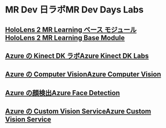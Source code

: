 # <a name="mr-dev-days-labs"></a><span data-ttu-id="2c20a-101">MR Dev 日ラボ</span><span class="sxs-lookup"><span data-stu-id="2c20a-101">MR Dev Days Labs</span></span>

## <a name="hololens-2-mr-learning-base-modulehttpsdocsmicrosoftcomen-uswindowsmixed-realitymrlearning-base-ch1"></a>[<span data-ttu-id="2c20a-102">HoloLens 2 MR Learning ベース モジュール</span><span class="sxs-lookup"><span data-stu-id="2c20a-102">HoloLens 2 MR Learning Base Module</span></span>](https://docs.microsoft.com/en-us/windows/mixed-reality/mrlearning-base-ch1)
## <a name="azure-kinect-dk-labshttpsgithubcommicrosoftdocsmixed-realitytreedevdaysmixed-reality-docslabssetupmd"></a>[<span data-ttu-id="2c20a-103">Azure の Kinect DK ラボ</span><span class="sxs-lookup"><span data-stu-id="2c20a-103">Azure Kinect DK Labs</span></span>](https://github.com/MicrosoftDocs/mixed-reality/tree/DevDays/mixed-reality-docs/Labs/Setup.md)
## <a name="azure-computer-visionhttpsdocsmicrosoftcomen-usazurecognitive-servicescomputer-visionvision-api-how-to-topicshowtocallvisionapi"></a>[<span data-ttu-id="2c20a-104">Azure の Computer Vision</span><span class="sxs-lookup"><span data-stu-id="2c20a-104">Azure Computer Vision</span></span>](https://docs.microsoft.com/en-us/azure/cognitive-services/computer-vision/vision-api-how-to-topics/howtocallvisionapi)
## <a name="azure-face-detectionhttpsdocsmicrosoftcomen-usazurecognitive-servicesfaceface-api-how-to-topicshowtoidentifyfacesinimage"></a>[<span data-ttu-id="2c20a-105">Azure の顔検出</span><span class="sxs-lookup"><span data-stu-id="2c20a-105">Azure Face Detection</span></span>](https://docs.microsoft.com/en-us/azure/cognitive-services/face/face-api-how-to-topics/howtoidentifyfacesinimage)
## <a name="azure-custom-vision-servicehttpsdocsmicrosoftcomen-usazurecognitive-servicescustom-vision-servicegetting-started-build-a-classifier"></a>[<span data-ttu-id="2c20a-106">Azure の Custom Vision Service</span><span class="sxs-lookup"><span data-stu-id="2c20a-106">Azure Custom Vision Service</span></span>](https://docs.microsoft.com/en-us/azure/cognitive-services/custom-vision-service/getting-started-build-a-classifier)

